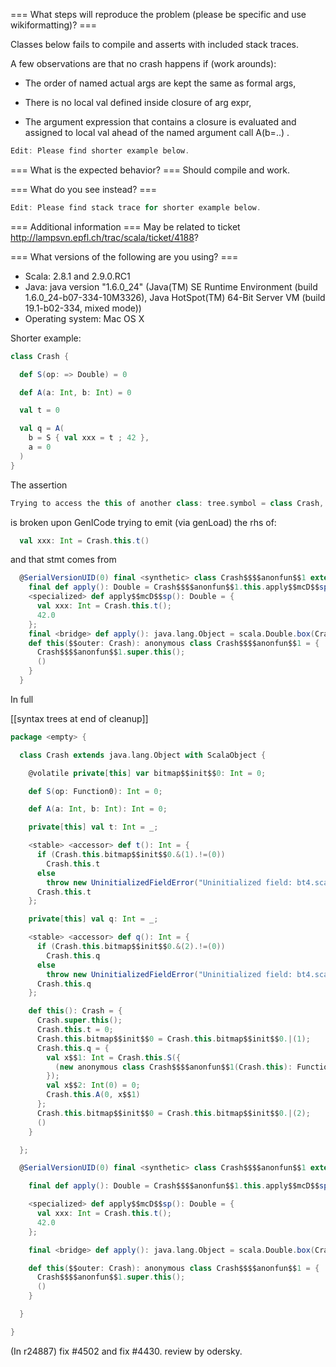 === What steps will reproduce the problem (please be specific and use wikiformatting)? ===

Classes below fails to compile and asserts with included stack traces.

A few observations are that no crash happens if (work arounds):

- The order of named actual args are kept the same as formal args,

- There is no local val defined inside closure of arg expr, 

- The argument expression that contains a closure is evaluated and assigned to local val ahead of the named argument call A(b=..) .

```scala
Edit: Please find shorter example below. 
```



=== What is the expected behavior? ===
Should compile and work.


=== What do you see instead? ===

```scala
Edit: Please find stack trace for shorter example below. 
```


=== Additional information ===
May be related to ticket http://lampsvn.epfl.ch/trac/scala/ticket/4188?

=== What versions of the following are you using? ===
  - Scala: 2.8.1 and 2.9.0.RC1
  - Java: java version "1.6.0_24" (Java(TM) SE Runtime Environment (build 1.6.0_24-b07-334-10M3326), Java HotSpot(TM) 64-Bit Server VM (build 19.1-b02-334, mixed mode))
  - Operating system: Mac OS X


Shorter example: 

```scala
class Crash {

  def S(op: => Double) = 0

  def A(a: Int, b: Int) = 0

  val t = 0

  val q = A(
    b = S { val xxx = t ; 42 }, 
    a = 0
  )
}

```
The assertion 

```scala
Trying to access the this of another class: tree.symbol = class Crash, ctx.clazz.symbol = anonymous class Crash$$$$anonfun$$1 
```

is broken upon GenICode trying to emit (via genLoad) the rhs of: 

```scala
  val xxx: Int = Crash.this.t()
```

and that stmt comes from 

```scala
  @SerialVersionUID(0) final <synthetic> class Crash$$$$anonfun$$1 extends scala.runtime.AbstractFunction0$$mcD$$sp with Serializable {
    final def apply(): Double = Crash$$$$anonfun$$1.this.apply$$mcD$$sp();
    <specialized> def apply$$mcD$$sp(): Double = {
      val xxx: Int = Crash.this.t();
      42.0
    };
    final <bridge> def apply(): java.lang.Object = scala.Double.box(Crash$$$$anonfun$$1.this.apply());
    def this($$outer: Crash): anonymous class Crash$$$$anonfun$$1 = {
      Crash$$$$anonfun$$1.super.this();
      ()
    }
  }
```
In full

[[syntax trees at end of cleanup]]

```scala
package <empty> {

  class Crash extends java.lang.Object with ScalaObject {

    @volatile private[this] var bitmap$$init$$0: Int = 0;

    def S(op: Function0): Int = 0;

    def A(a: Int, b: Int): Int = 0;

    private[this] val t: Int = _;

    <stable> <accessor> def t(): Int = {
      if (Crash.this.bitmap$$init$$0.&(1).!=(0))
        Crash.this.t
      else
        throw new UninitializedFieldError("Uninitialized field: bt4.scala: 11".toString());
      Crash.this.t
    };

    private[this] val q: Int = _;

    <stable> <accessor> def q(): Int = {
      if (Crash.this.bitmap$$init$$0.&(2).!=(0))
        Crash.this.q
      else
        throw new UninitializedFieldError("Uninitialized field: bt4.scala: 13".toString());
      Crash.this.q
    };

    def this(): Crash = {
      Crash.super.this();
      Crash.this.t = 0;
      Crash.this.bitmap$$init$$0 = Crash.this.bitmap$$init$$0.|(1);
      Crash.this.q = {
        val x$$1: Int = Crash.this.S({
          (new anonymous class Crash$$$$anonfun$$1(Crash.this): Function0)
        });
        val x$$2: Int(0) = 0;
        Crash.this.A(0, x$$1)
      };
      Crash.this.bitmap$$init$$0 = Crash.this.bitmap$$init$$0.|(2);
      ()
    }

  };

  @SerialVersionUID(0) final <synthetic> class Crash$$$$anonfun$$1 extends scala.runtime.AbstractFunction0$$mcD$$sp with Serializable {

    final def apply(): Double = Crash$$$$anonfun$$1.this.apply$$mcD$$sp();

    <specialized> def apply$$mcD$$sp(): Double = {
      val xxx: Int = Crash.this.t();
      42.0
    };

    final <bridge> def apply(): java.lang.Object = scala.Double.box(Crash$$$$anonfun$$1.this.apply());

    def this($$outer: Crash): anonymous class Crash$$$$anonfun$$1 = {
      Crash$$$$anonfun$$1.super.this();
      ()
    }

  }

}

```
(In r24887) fix #4502 and fix #4430. review by odersky.
